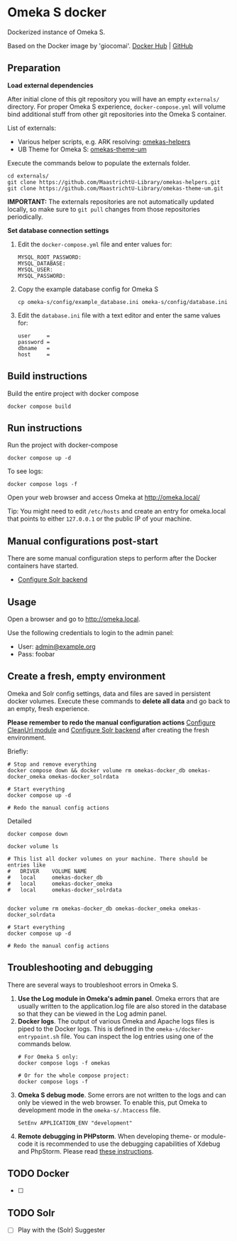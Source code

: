 # Omeka S docker
Dockerized instance of Omeka S.

Based on the Docker image by 'giocomai'. [Docker Hub](https://hub.docker.com/r/giocomai/omeka-s-docker) | [GitHub](https://github.com/giocomai/omeka-s-docker)


## Preparation

**Load external dependencies**

After initial clone of this git repository you will have an empty `externals/` directory.
For proper Omeka S experience, `docker-compose.yml` will volume bind additional stuff from other git repositories into the Omeka S container. 

List of externals:

- Various helper scripts, e.g. ARK resolving: [omekas-helpers](https://github.com/MaastrichtU-Library/omekas-helpers.git)
- UB Theme for Omeka S: [omekas-theme-um](https://github.com/MaastrichtU-Library/omekas-theme-um.git)

Execute the commands below to populate the externals folder.
```
cd externals/
git clone https://github.com/MaastrichtU-Library/omekas-helpers.git
git clone https://github.com/MaastrichtU-Library/omekas-theme-um.git
```
**IMPORTANT:** The externals repositories are not automatically updated locally, so make sure to `git pull` changes 
from those repositories periodically.


**Set database connection settings**

1. Edit the `docker-compose.yml` file and enter values for:
    ```
    MYSQL_ROOT_PASSWORD:
    MYSQL_DATABASE: 
    MYSQL_USER:
    MYSQL_PASSWORD:
    ```

1. Copy the example database config for Omeka S
    ```
    cp omeka-s/config/example_database.ini omeka-s/config/database.ini
    ```

1. Edit the `database.ini` file with a text editor and enter the same values for:
    ```
    user     = 
    password = 
    dbname   = 
    host     = 
    ```

## Build instructions
Build the entire project with docker compose
```
docker compose build
```

## Run instructions
Run the project with docker-compose
```
docker compose up -d
```

To see logs:
```
docker compose logs -f
```

Open your web browser and access Omeka at http://omeka.local/ 

Tip: You might need to edit `/etc/hosts` and create an entry for omeka.local that points to either `127.0.0.1` or the public IP of your machine.


## Manual configurations post-start
There are some manual configuration steps to perform after the Docker containers have started.
- [Configure Solr backend](README-02-Solr.md)


## Usage
Open a browser and go to http://omeka.local.

Use the following credentials to login to the admin panel:
- User: admin@example.org
- Pass: foobar


## Create a fresh, empty environment
Omeka and Solr config settings, data and files are saved in persistent docker volumes. Execute these commands to **delete all data** and go back to an empty, fresh experience.

**Please remember to redo the manual configuration actions** [Configure CleanUrl module](README-01-CleanUrl.md) and [Configure Solr backend](README-02-Solr.md)
after creating the fresh environment.

Briefly:
```
# Stop and remove everything
docker compose down && docker volume rm omekas-docker_db omekas-docker_omeka omekas-docker_solrdata

# Start everything
docker compose up -d

# Redo the manual config actions
```

Detailed
```
docker compose down

docker volume ls

# This list all docker volumes on your machine. There should be entries like 
#   DRIVER    VOLUME NAME
#   local     omekas-docker_db
#   local     omekas-docker_omeka
#   local     omekas-docker_solrdata


docker volume rm omekas-docker_db omekas-docker_omeka omekas-docker_solrdata

# Start everything
docker compose up -d

# Redo the manual config actions
```


## Troubleshooting and debugging
There are several ways to troubleshoot errors in Omeka S.

1. **Use the Log module in Omeka's admin panel**. Omeka errors that are usually written to the application.log file are also stored in the database so that they can be viewed in the Log admin panel.
1. **Docker logs**. The output of various Omeka and Apache logs files is piped to the Docker logs. This is defined in the `omeka-s/docker-entrypoint.sh` file. You can inspect the log entries using one of the commands below.
    ```
    # For Omeka S only:
    docker compose logs -f omekas

    # Or for the whole compose project:
    docker compose logs -f
    ```
1. **Omeka S debug mode**. Some errors are not written to the logs and can only be viewed in the web browser. To enable this, put Omeka to development mode in the `omeka-s/.htaccess` file.
    ```
    SetEnv APPLICATION_ENV "development"
    ```
1. **Remote debugging in PHPstorm**. When developing theme- or module-code it is recommended to use the debugging capabilities of Xdebug and PhpStorm. Please read [these instructions](README-03-PhpStorm-Xdebug.md).


## TODO Docker
- [ ] 

## TODO Solr
- [ ] Play with the (Solr) Suggester

